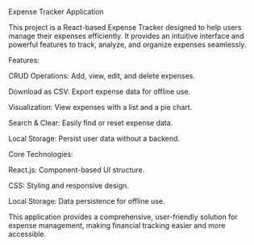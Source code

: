 Expense Tracker Application

This project is a React-based Expense Tracker designed to help users manage their expenses efficiently. It provides an intuitive interface and powerful features to track, analyze, and organize expenses seamlessly.

Features:

CRUD Operations: Add, view, edit, and delete expenses.

Download as CSV: Export expense data for offline use.

Visualization: View expenses with a list and a pie chart.

Search & Clear: Easily find or reset expense data.

Local Storage: Persist user data without a backend.

Core Technologies:

React.js: Component-based UI structure.

CSS: Styling and responsive design.

Local Storage: Data persistence for offline use.

This application provides a comprehensive, user-friendly solution for expense management, making financial tracking easier and more accessible.
